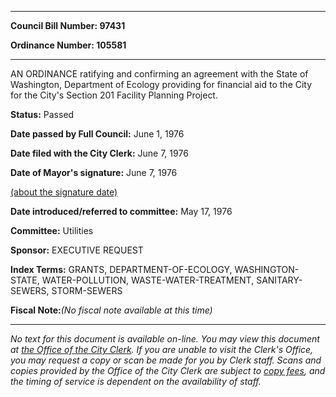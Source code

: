

********

**Council Bill Number: 97431**
   
**Ordinance Number: 105581**
********

 AN ORDINANCE ratifying and confirming an agreement with the State of Washington, Department of Ecology providing for financial aid to the City for the City's Section 201 Facility Planning Project.

**Status:** Passed
   
**Date passed by Full Council:** June 1, 1976
   
**Date filed with the City Clerk:** June 7, 1976
   
**Date of Mayor's signature:** June 7, 1976
   
[(about the signature date)](/~public/approvaldate.htm)
   
   
   
**Date introduced/referred to committee:** May 17, 1976
   
**Committee:** Utilities
   
**Sponsor:** EXECUTIVE REQUEST
   
   
**Index Terms:** GRANTS, DEPARTMENT-OF-ECOLOGY, WASHINGTON-STATE, WATER-POLLUTION, WASTE-WATER-TREATMENT, SANITARY-SEWERS, STORM-SEWERS

**Fiscal Note:**_(No fiscal note available at this time)_
********

_No text for this document is available on-line. You may view this document at [the Office of the City Clerk](http://www.seattle.gov/leg/clerk/contactUs.htm). If you are unable to visit the Clerk's Office, you may request a copy or scan be made for you by Clerk staff. Scans and copies provided by the Office of the City Clerk are subject to [copy fees](http://clerk.seattle.gov/~public/clerkfees.htm), and the timing of service is dependent on the availability of staff._

